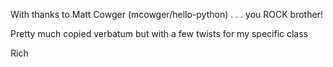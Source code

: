 With thanks to Matt Cowger (mcowger/hello-python) . . . you ROCK brother!

Pretty much copied verbatum but with a few twists for my specific class

Rich



